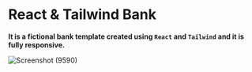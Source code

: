 # React & Tailwind Bank

****It is a fictional bank template created using `React` and `Tailwind` and it is fully responsive.****

![Screenshot (9590)](https://github.com/AmirhoseinHesami/tailwind-bank/assets/86534843/02df16f7-4b9f-4027-9880-463ee690bdd5)
